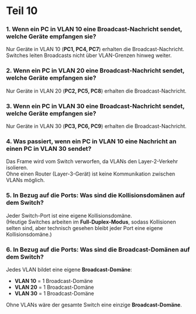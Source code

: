 # **Teil 10**

### 1. Wenn ein PC in VLAN 10 eine Broadcast-Nachricht sendet, welche Geräte empfangen sie?

Nur Geräte in VLAN 10 (**PC1, PC4, PC7**) erhalten die Broadcast-Nachricht.  
Switches leiten Broadcasts nicht über VLAN-Grenzen hinweg weiter.

### 2. Wenn ein PC in VLAN 20 eine Broadcast-Nachricht sendet, welche Geräte empfangen sie?

Nur Geräte in VLAN 20 (**PC2, PC5, PC8**) erhalten die Broadcast-Nachricht.

### 3. Wenn ein PC in VLAN 30 eine Broadcast-Nachricht sendet, welche Geräte empfangen sie?

Nur Geräte in VLAN 30 (**PC3, PC6, PC9**) erhalten die Broadcast-Nachricht.

### 4. Was passiert, wenn ein PC in VLAN 10 eine Nachricht an einen PC in VLAN 30 sendet?

Das Frame wird vom Switch verworfen, da VLANs den Layer-2-Verkehr isolieren.  
Ohne einen Router (Layer-3-Gerät) ist keine Kommunikation zwischen VLANs möglich.

### 5. In Bezug auf die Ports: Was sind die Kollisionsdomänen auf dem Switch?

Jeder Switch-Port ist eine eigene Kollisionsdomäne.  
(Heutige Switches arbeiten im **Full-Duplex-Modus**, sodass Kollisionen selten sind, aber technisch gesehen bleibt jeder Port eine eigene Kollisionsdomäne.)

### 6. In Bezug auf die Ports: Was sind die Broadcast-Domänen auf dem Switch?

Jedes VLAN bildet eine eigene **Broadcast-Domäne**:

- **VLAN 10** = 1 Broadcast-Domäne  
- **VLAN 20** = 1 Broadcast-Domäne  
- **VLAN 30** = 1 Broadcast-Domäne  

Ohne VLANs wäre der gesamte Switch eine einzige **Broadcast-Domäne**.